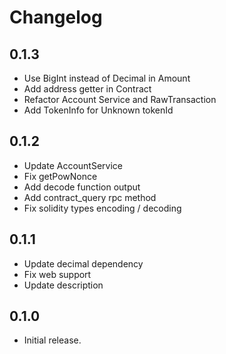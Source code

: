 # Changelog

## 0.1.3

* Use BigInt instead of Decimal in Amount
* Add address getter in Contract
* Refactor Account Service and RawTransaction
* Add TokenInfo for Unknown tokenId

## 0.1.2

* Update AccountService
* Fix getPowNonce
* Add decode function output
* Add contract_query rpc method
* Fix solidity types encoding / decoding

## 0.1.1

* Update decimal dependency
* Fix web support
* Update description

## 0.1.0

* Initial release.
